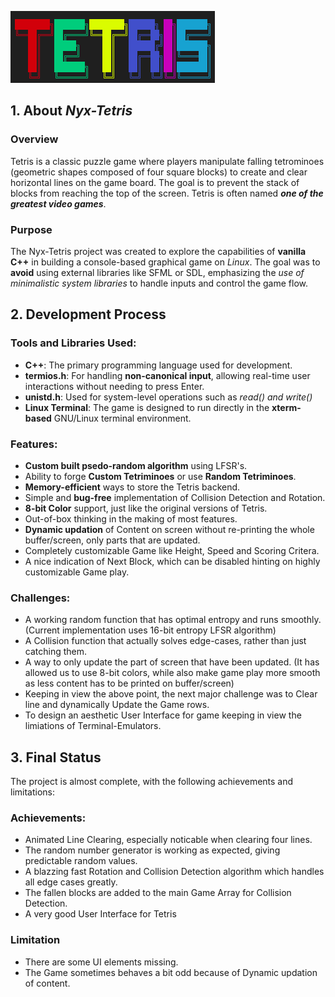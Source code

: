 ![Tetris Logo](TetrisLogo.png)


## 1. About _Nyx-Tetris_

### Overview
Tetris is a classic puzzle game where players manipulate falling tetrominoes (geometric shapes composed of four square blocks) to create and clear horizontal lines on the game board. The goal is to prevent the stack of blocks from reaching the top of the screen. Tetris is often named **_one of the greatest video games_**.

### Purpose
The Nyx-Tetris project was created to explore the capabilities of **vanilla C++** in building a console-based graphical game on _Linux_. The goal was to **avoid** using external libraries like SFML or SDL, emphasizing the _use of minimalistic system libraries_ to handle inputs and control the game flow.

## 2. Development Process
### Tools and Libraries Used:
- **C++**: The primary programming language used for development.
- **termios.h**: For handling **non-canonical input**, allowing real-time user interactions without needing to press Enter.
- **unistd.h**: Used for system-level operations such as _read() and write()_
- **Linux Terminal**: The game is designed to run directly in the **xterm-based** GNU/Linux terminal environment.

### Features:
- **Custom built psedo-random algorithm** using LFSR's.
- Ability to forge **Custom Tetriminoes** or use **Random Tetriminoes**.
- **Memory-efficient** ways to store the Tetris backend.
- Simple and **bug-free** implementation of Collision Detection and Rotation.
- **8-bit Color** support, just like the original versions of Tetris.
- Out-of-box thinking in the making of most features.
- **Dynamic updation** of Content on screen without re-printing the whole buffer/screen, only parts that are updated.
- Completely customizable Game like Height, Speed and Scoring Critera.
- A nice indication of Next Block, which can be disabled hinting on highly customizable Game play.

### Challenges:
- A working random function that has optimal entropy and runs smoothly. (Current implementation uses 16-bit entropy LFSR algorithm)
- A Collision function that actually solves edge-cases, rather than just catching them.
- A way to only update the part of screen that have been updated. (It has allowed us to use 8-bit colors, while also make game play more smooth as less content has to be printed on buffer/screen)
- Keeping in view the above point, the next major challenge was to Clear line and dynamically Update the Game rows.
- To design an aesthetic User Interface for game keeping in view the limiations of Terminal-Emulators.

## 3. Final Status
The project is almost complete, with the following achievements and limitations:

### Achievements:
- Animated Line Clearing, especially noticable when clearing four lines.
- The random number generator is working as expected, giving predictable random values.
- A blazzing fast Rotation and Collision Detection algorithm which handles all edge cases greatly.
- The fallen blocks are added to the main Game Array for Collision Detection.
- A very good User Interface for Tetris

### Limitation
- There are some UI elements missing.
- The Game sometimes behaves a bit odd because of Dynamic updation of content.